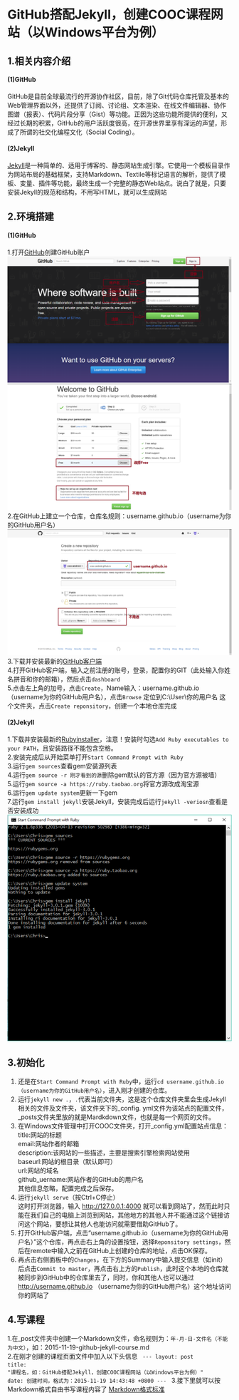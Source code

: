 # GitHub搭配Jekyll，创建COOC课程网站（以Windows平台为例）

## 1.相关内容介绍

#### (1)GitHub
GitHub是目前全球最流行的开源协作社区，目前，除了Git代码仓库托管及基本的Web管理界面以外，还提供了订阅、讨论组、文本渲染、在线文件编辑器、协作图谱（报表）、代码片段分享（Gist）等功能。正因为这些功能所提供的便利，又经过长期的积累，GitHub的用户活跃度很高，在开源世界里享有深远的声望，形成了所谓的社交化编程文化（Social Coding）。

#### (2)Jekyll

[Jekyll](http://jekyll.bootcss.com/)是一种简单的、适用于博客的、静态网站生成引擎。它使用一个模板目录作为网站布局的基础框架，支持Markdown、Textile等标记语言的解析，提供了模板、变量、插件等功能，最终生成一个完整的静态Web站点。说白了就是，只要安装Jekyll的规范和结构，不用写HTML，就可以生成网站

## 2.环境搭建

#### (1)GitHub
1.打开[GitHub](https://github.com)创建GitHub账户   
![注册GitHub1](images/signup1.png)
![注册GitHub2](images/signup2.png)
2.在GitHub上建立一个仓库，仓库名规则：username.github.io（username为你的GitHub用户名）   
![创建仓库](images/create-reponsitory.png)
3.下载并安装最新的[GitHub客户端](https://github-windows.s3.amazonaws.com/GitHubSetup.exe)   
4.打开GitHub客户端，输入之前注册的账号，登录，配置你的GIT（此处输入你姓名拼音和你的邮箱），然后点击`dashboard`   
5.点击左上角的加号，点击`Create`，Name输入：username.github.io（username为你的GitHub用户名），点击`Browse`   定位到C:\User\你的用户名 这个文件夹，点击`Create reponsitory`，创建一个本地仓库完成


#### (2)Jekyll
1.下载并安装最新的[Rubyinstaller](http://files.bryanbibat.net/rails-ftw-v0.21-2.1.6-4.2.3.exe)，注意！安装时勾选`Add Ruby executables to your PATH`，且安装路径不能包含空格。   
2.安装完成后从开始菜单打开`Start Command Prompt with Ruby`   
3.运行`gem sources`查看gem安装源列表   
4.运行`gem source -r 刚才看到的源`删除gem默认的官方源（因为官方源被墙）   
5.运行`gem source -a https://ruby.taobao.org`将官方源改成淘宝源   
6.运行`gem update system`更新一下gem   
7.运行`gem install jekyll`安装Jekyll，安装完成后运行`jekyll -veriosn`查看是否安装成功   
![安装Jekyll](images/jekyll_install.png)

## 3.初始化

1. 还是在`Start Command Prompt with Ruby`中，运行`cd username.github.io（username为你的GitHub用户名）`，进入刚才创建的仓库。  
2. 运行`jekyll new .`，`.`代表当前文件夹，这是这个仓库文件夹里会生成Jekyll相关的文件及文件夹，该文件夹下的_config.   yml文件为该站点的配置文件，_posts文件夹里放的就是Mardkdown文件，也就是每一个网页的文件。
3. 在Windows文件管理中打开COOC文件夹，打开_config.yml配置站点信息：    
    title:网站的标题   
    email:网站作者的邮箱   
    description:该网站的一些描述，主要是搜索引擎检索网站使用   
    baseurl:网站的根目录（默认即可）   
    url:网站的域名   
    github_uername:网站作者的GitHub的用户名   
    其他信息忽略，配置完成之后保存。
4. 运行`jekyll serve`（按Ctrl+C停止）    
这时打开浏览器，输入 http://127.0.0.1:4000 就可以看到网站了，然而此时只能在我们自己的电脑上浏览到网站，其他地方的其他人并不能通过这个链接访问这个网站，要想让其他人也能访问就需要借助GitHub了。   
5. 打开GitHub客户端，点击“username.github.io（username为你的GitHub用户名）”这个仓库，再点击右上角的设置按钮，选择`Reponsitory settings`，然后在remote中输入之前在GitHub上创建的仓库的地址，点击OK保存。   
6. 再点击右侧面板中的`Changes`，在下方的Summary中输入提交信息（如init）后点击`Commit to master`，再点击右上方的`Publish`，此时这个本地的仓库就被同步到GitHub中的仓库里去了，同时，你和其他人也可以通过 http://username.github.io （username为你的GitHub用户名）这个地址访问你的网站了

## 4.写课程

1.在_post文件夹中创建一个Markdown文件，命名规则为：`年-月-日-文件名（不能为中文）`，如：2015-11-19-github-jekyll-course.md   
2.在刚才创建的课程页面文件中加入以下头信息
<code>
    ---
    layout: post
    title:  "课程名，如：GitHub搭配Jekyll，创建COOC课程网站（以Windows平台为例）"
    date:   创建时间，格式为：2015-11-19 14:43:48 +0800
    ---
</code>
3.接下里就可以按Markdown格式自由书写课程内容了
[Markdown格式标准](http://wowubuntu.com/markdown/)